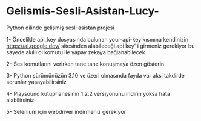# Gelismis-Sesli-Asistan-Lucy-
Python dilinde gelişmiş sesli asistan projesi 

1- Öncelikle api_key dosyasında bulunan your-api-key kısmına kendinizin https://ai.google.dev/ sitesinden alabileceği api key' i girmeniz gerekiyor bu sayede akıllı ol komutu ile yapay zekaya bağlanabilecek

2- Ses komutlarını verirken tane tane konuşmaya özen gösterin

3- Python sürümünüzün 3.10 ve üzeri olmasında fayda var aksi takdirde sorunlar yaşayabilirsiniz

4- Playsound kütüphanesinin 1.2.2 versiyonunu indirin yoksa hata alabilirsiniz

5- Selenium için webdriver indirmeniz gerekiyor

